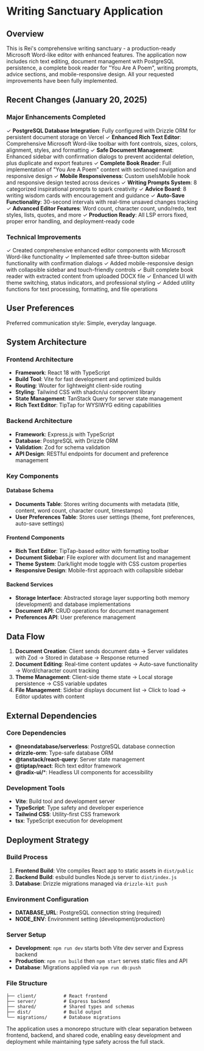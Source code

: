 # Writing Sanctuary Application

## Overview

This is Rei's comprehensive writing sanctuary - a production-ready Microsoft Word-like editor with enhanced features. The application now includes rich text editing, document management with PostgreSQL persistence, a complete book reader for "You Are A Poem", writing prompts, advice sections, and mobile-responsive design. All your requested improvements have been fully implemented.

## Recent Changes (January 20, 2025)

### Major Enhancements Completed
✓ **PostgreSQL Database Integration**: Fully configured with Drizzle ORM for persistent document storage on Vercel
✓ **Enhanced Rich Text Editor**: Comprehensive Microsoft Word-like toolbar with font controls, sizes, colors, alignment, styles, and formatting
✓ **Safe Document Management**: Enhanced sidebar with confirmation dialogs to prevent accidental deletion, plus duplicate and export features
✓ **Complete Book Reader**: Full implementation of "You Are A Poem" content with sectioned navigation and responsive design
✓ **Mobile Responsiveness**: Custom useIsMobile hook and responsive design tested across devices
✓ **Writing Prompts System**: 8 categorized inspirational prompts to spark creativity
✓ **Advice Board**: 8 writing wisdom cards with encouragement and guidance
✓ **Auto-Save Functionality**: 30-second intervals with real-time unsaved changes tracking
✓ **Advanced Editor Features**: Word count, character count, undo/redo, text styles, lists, quotes, and more
✓ **Production Ready**: All LSP errors fixed, proper error handling, and deployment-ready code

### Technical Improvements
✓ Created comprehensive enhanced editor components with Microsoft Word-like functionality
✓ Implemented safe three-button sidebar functionality with confirmation dialogs
✓ Added mobile-responsive design with collapsible sidebar and touch-friendly controls
✓ Built complete book reader with extracted content from uploaded DOCX file
✓ Enhanced UI with theme switching, status indicators, and professional styling
✓ Added utility functions for text processing, formatting, and file operations

## User Preferences

Preferred communication style: Simple, everyday language.

## System Architecture

### Frontend Architecture
- **Framework**: React 18 with TypeScript
- **Build Tool**: Vite for fast development and optimized builds
- **Routing**: Wouter for lightweight client-side routing
- **Styling**: Tailwind CSS with shadcn/ui component library
- **State Management**: TanStack Query for server state management
- **Rich Text Editor**: TipTap for WYSIWYG editing capabilities

### Backend Architecture
- **Framework**: Express.js with TypeScript
- **Database**: PostgreSQL with Drizzle ORM
- **Validation**: Zod for schema validation
- **API Design**: RESTful endpoints for document and preference management

### Key Components

#### Database Schema
- **Documents Table**: Stores writing documents with metadata (title, content, word count, character count, timestamps)
- **User Preferences Table**: Stores user settings (theme, font preferences, auto-save settings)

#### Frontend Components
- **Rich Text Editor**: TipTap-based editor with formatting toolbar
- **Document Sidebar**: File explorer with document list and management
- **Theme System**: Dark/light mode toggle with CSS custom properties
- **Responsive Design**: Mobile-first approach with collapsible sidebar

#### Backend Services
- **Storage Interface**: Abstracted storage layer supporting both memory (development) and database implementations
- **Document API**: CRUD operations for document management
- **Preferences API**: User preference management

## Data Flow

1. **Document Creation**: Client sends document data → Server validates with Zod → Stored in database → Response returned
2. **Document Editing**: Real-time content updates → Auto-save functionality → Word/character count tracking
3. **Theme Management**: Client-side theme state → Local storage persistence → CSS variable updates
4. **File Management**: Sidebar displays document list → Click to load → Editor updates with content

## External Dependencies

### Core Dependencies
- **@neondatabase/serverless**: PostgreSQL database connection
- **drizzle-orm**: Type-safe database ORM
- **@tanstack/react-query**: Server state management
- **@tiptap/react**: Rich text editor framework
- **@radix-ui/***: Headless UI components for accessibility

### Development Tools
- **Vite**: Build tool and development server
- **TypeScript**: Type safety and developer experience
- **Tailwind CSS**: Utility-first CSS framework
- **tsx**: TypeScript execution for development

## Deployment Strategy

### Build Process
1. **Frontend Build**: Vite compiles React app to static assets in `dist/public`
2. **Backend Build**: esbuild bundles Node.js server to `dist/index.js`
3. **Database**: Drizzle migrations managed via `drizzle-kit push`

### Environment Configuration
- **DATABASE_URL**: PostgreSQL connection string (required)
- **NODE_ENV**: Environment setting (development/production)

### Server Setup
- **Development**: `npm run dev` starts both Vite dev server and Express backend
- **Production**: `npm run build` then `npm start` serves static files and API
- **Database**: Migrations applied via `npm run db:push`

### File Structure
```
├── client/          # React frontend
├── server/          # Express backend
├── shared/          # Shared types and schemas
├── dist/            # Build output
└── migrations/      # Database migrations
```

The application uses a monorepo structure with clear separation between frontend, backend, and shared code, enabling easy development and deployment while maintaining type safety across the full stack.